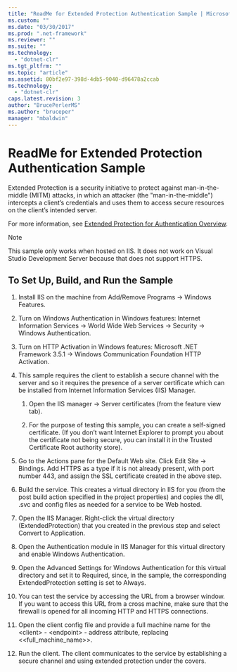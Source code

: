 ```yaml
---
title: "ReadMe for Extended Protection Authentication Sample | Microsoft Docs"
ms.custom: ""
ms.date: "03/30/2017"
ms.prod: ".net-framework"
ms.reviewer: ""
ms.suite: ""
ms.technology: 
  - "dotnet-clr"
ms.tgt_pltfrm: ""
ms.topic: "article"
ms.assetid: 80bf2e97-398d-4db5-9040-d96478a2ccab
ms.technology: 
  - "dotnet-clr"
caps.latest.revision: 3
author: "BrucePerlerMS"
ms.author: "bruceper"
manager: "mbaldwin"
---
```

# ReadMe for Extended Protection Authentication Sample
Extended Protection is a security initiative to protect against man-in-the-middle (MITM) attacks, in which an attacker (the "man-in-the-middle") intercepts a client’s credentials and uses them to access secure resources on the client’s intended server.  
  
 For more information, see [Extended Protection for Authentication Overview](../../../../docs/framework/wcf/feature-details/extended-protection-for-authentication-overview.md).  
  
> [!NOTE]
>  This sample only works when hosted on IIS. It does not work on Visual Studio Development Server because that does not support HTTPS.  
  
## To Set Up, Build, and Run the Sample  
  
1.  Install IIS on the machine from Add/Remove Programs -> Windows Features.  
  
2.  Turn on Windows Authentication in Windows features: Internet Information Services -> World Wide Web Services -> Security -> Windows Authentication.  
  
3.  Turn on HTTP Activation in Windows features: Microsoft .NET Framework 3.5.1 -> Windows Communication Foundation HTTP Activation.  
  
4.  This sample requires the client to establish a secure channel with the server and so it requires the presence of a server certificate which can be installed from Internet Information Services (IIS) Manager.  
  
    1.  Open the IIS manager -> Server certificates (from the feature view tab).  
  
    2.  For the purpose of testing this sample, you can create a self-signed certificate. (If you don’t want Internet Explorer to prompt you about the certificate not being secure, you can install it in the Trusted Certificate Root authority store).  
  
5.  Go to the Actions pane for the Default Web site. Click Edit Site -> Bindings. Add HTTPS as a type if it is not already present, with port number 443, and assign the SSL certificate created in the above step.  
  
6.  Build the service. This creates a virtual directory in IIS for you (from the post build action specified in the project properties) and copies the dll, .svc and config files as needed for a service to be Web hosted.  
  
7.  Open the IIS Manager. Right-click the virtual directory (ExtendedProtection) that you created in the previous step and select Convert to Application.  
  
8.  Open the Authentication module in IIS Manager for this virtual directory and enable Windows Authentication.  
  
9. Open the Advanced Settings for Windows Authentication for this virtual directory and set it to Required, since, in the sample, the corresponding ExtendedProtection setting is set to Always.  
  
10. You can test the service by accessing the URL from a browser window. If you want to access this URL from a cross machine, make sure that the firewall is opened for all incoming HTTP and HTTPS connections.  
  
11. Open the client config file and provide a full machine name for the \<client> - \<endpoint> - address attribute, replacing <<full_machine_name>>.  
  
12. Run the client. The client communicates to the service by establishing a secure channel and using extended protection under the covers.